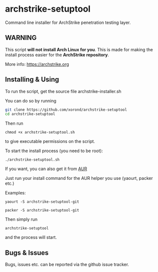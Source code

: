 # archstrike-setuptool
Command line installer for ArchStrike penetration testing layer.


## WARNING

This script **will not install Arch Linux for you**. This is made for making the install process easier for the **ArchStrike repository**.

More info: https://archstrike.org

## Installing & Using

To run the script, get the source file archstrike-installer.sh

You can do so by running

```bash
git clone https://github.com/xorond/archstrike-setuptool
cd archstrike-setuptool
```

Then run

`chmod +x archstrike-setuptool.sh`

to give executable permissions on the script.

To start the install process (you need to be root):

`./archstrike-setuptool.sh`

If you want, you can also get it from [AUR](https://aur.archlinux.org/packages/archstrike-setuptool-git/)

Just run your install command for the AUR helper you use (yaourt, packer etc.)

Examples:

`yaourt -S archstrike-setuptool-git`

`packer -S archstrike-setuptool-git`

Then simply run

`archstrike-setuptool`

and the process will start.

## Bugs & Issues 

Bugs, issues etc. can be reported via the github issue tracker.
